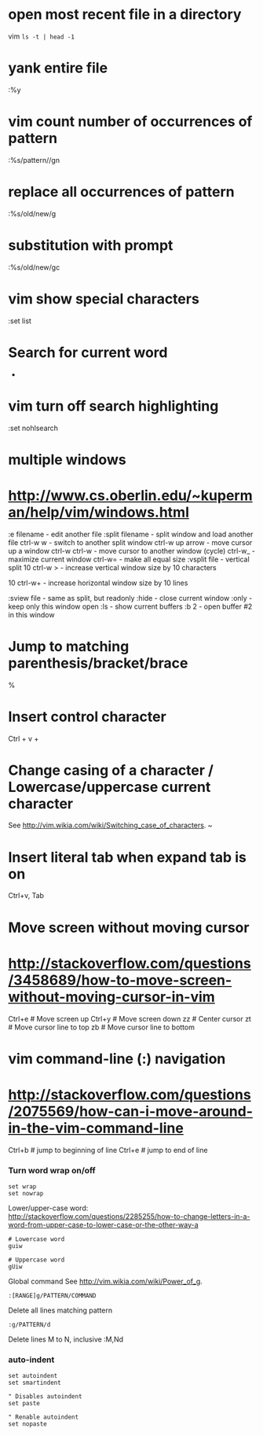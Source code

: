 # open most recent file in a directory
vim `ls -t | head -1`

# yank entire file
:%y

# vim count number of occurrences of pattern
:%s/pattern//gn

# replace all occurrences of pattern
:%s/old/new/g

# substitution with prompt
:%s/old/new/gc

# vim show special characters
:set list

# Search for current word
*

# vim turn off search highlighting
:set nohlsearch

# multiple windows
# http://www.cs.oberlin.edu/~kuperman/help/vim/windows.html
 :e filename      - edit another file
 :split filename  - split window and load another file
 ctrl-w w         - switch to another split window
 ctrl-w up arrow  - move cursor up a window
 ctrl-w ctrl-w    - move cursor to another window (cycle)
 ctrl-w_          - maximize current window
 ctrl-w=          - make all equal size
 :vsplit file     - vertical split
 10 ctrl-w >      - increase vertical window size by 10 characters

 10 ctrl-w+       - increase horizontal window size by 10 lines

 :sview file      - same as split, but readonly
 :hide            - close current window
 :only            - keep only this window open
 :ls              - show current buffers
 :b 2             - open buffer #2 in this window

 # Jump to matching parenthesis/bracket/brace
 %

# Insert control character
Ctrl + v + <character>

# Change casing of a character / Lowercase/uppercase current character
See http://vim.wikia.com/wiki/Switching_case_of_characters.
~

# Insert literal tab when expand tab is on
Ctrl+v, Tab

# Move screen without moving cursor
# http://stackoverflow.com/questions/3458689/how-to-move-screen-without-moving-cursor-in-vim
Ctrl+e # Move screen up
Ctrl+y # Move screen down
zz # Center cursor
zt # Move cursor line to top
zb # Move cursor line to bottom

# vim command-line (:) navigation
# http://stackoverflow.com/questions/2075569/how-can-i-move-around-in-the-vim-command-line
Ctrl+b # jump to beginning of line
Ctrl+e # jump to end of line

### Turn word wrap on/off
```
set wrap
set nowrap
```

Lower/upper-case word: http://stackoverflow.com/questions/2285255/how-to-change-letters-in-a-word-from-upper-case-to-lower-case-or-the-other-way-a
```
# Lowercase word
guiw

# Uppercase word
gUiw
```

Global command
See http://vim.wikia.com/wiki/Power_of_g.
```
:[RANGE]g/PATTERN/COMMAND
```

Delete all lines matching pattern
```
:g/PATTERN/d
```

Delete lines M to N, inclusive
:M,Nd

### auto-indent
```
set autoindent
set smartindent

" Disables autoindent
set paste

" Renable autoindent
set nopaste
```